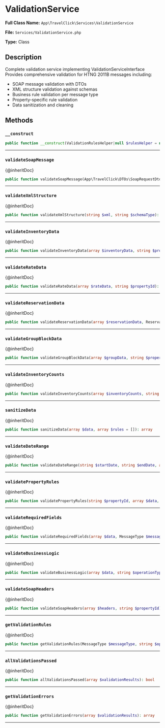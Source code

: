 # ValidationService

**Full Class Name:** `App\TravelClick\Services\ValidationService`

**File:** `Services/ValidationService.php`

**Type:** Class

## Description

Complete validation service implementing ValidationServiceInterface
Provides comprehensive validation for HTNG 2011B messages including:
- SOAP message validation with DTOs
- XML structure validation against schemas
- Business rule validation per message type
- Property-specific rule validation
- Data sanitization and cleaning

## Methods

### `__construct`

```php
public function __construct(ValidationRulesHelper|null $rulesHelper = null, BusinessRulesValidator|null $businessRulesValidator = null)
```

---

### `validateSoapMessage`

{@inheritDoc}

```php
public function validateSoapMessage(App\TravelClick\DTOs\SoapRequestDto|App\TravelClick\DTOs\SoapResponseDto $message, MessageType $messageType): array
```

---

### `validateXmlStructure`

{@inheritDoc}

```php
public function validateXmlStructure(string $xml, string $schemaType): array
```

---

### `validateInventoryData`

{@inheritDoc}

```php
public function validateInventoryData(array $inventoryData, string $propertyId): array
```

---

### `validateRateData`

{@inheritDoc}

```php
public function validateRateData(array $rateData, string $propertyId): array
```

---

### `validateReservationData`

{@inheritDoc}

```php
public function validateReservationData(array $reservationData, ReservationType $reservationType, string $propertyId): array
```

---

### `validateGroupBlockData`

{@inheritDoc}

```php
public function validateGroupBlockData(array $groupData, string $propertyId): array
```

---

### `validateInventoryCounts`

{@inheritDoc}

```php
public function validateInventoryCounts(array $inventoryCounts, string $inventoryMethod): array
```

---

### `sanitizeData`

{@inheritDoc}

```php
public function sanitizeData(array $data, array $rules = []): array
```

---

### `validateDateRange`

{@inheritDoc}

```php
public function validateDateRange(string $startDate, string $endDate, array $constraints = []): array
```

---

### `validatePropertyRules`

{@inheritDoc}

```php
public function validatePropertyRules(string $propertyId, array $data, string $operation): array
```

---

### `validateRequiredFields`

{@inheritDoc}

```php
public function validateRequiredFields(array $data, MessageType $messageType, array $optionalFields = []): array
```

---

### `validateBusinessLogic`

{@inheritDoc}

```php
public function validateBusinessLogic(array $data, string $operationType, MessageType $messageType): array
```

---

### `validateSoapHeaders`

{@inheritDoc}

```php
public function validateSoapHeaders(array $headers, string $propertyId): array
```

---

### `getValidationRules`

{@inheritDoc}

```php
public function getValidationRules(MessageType $messageType, string $operation = 'create'): array
```

---

### `allValidationsPassed`

{@inheritDoc}

```php
public function allValidationsPassed(array $validationResults): bool
```

---

### `getValidationErrors`

{@inheritDoc}

```php
public function getValidationErrors(array $validationResults): array
```

---


